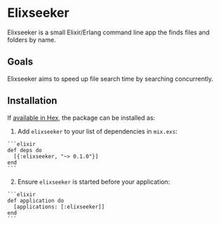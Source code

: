 # Elixseeker

Elixseeker is a small Elixir/Erlang command line app the finds files and folders by name.


## Goals

Elixseeker aims to speed up file search time by searching concurrently.

## Installation

If [available in Hex](https://hex.pm/docs/publish), the package can be installed as:

  1. Add `elixseeker` to your list of dependencies in `mix.exs`:

    ```elixir
    def deps do
      [{:elixseeker, "~> 0.1.0"}]
    end
    ```

  2. Ensure `elixseeker` is started before your application:

    ```elixir
    def application do
      [applications: [:elixseeker]]
    end
    ```

